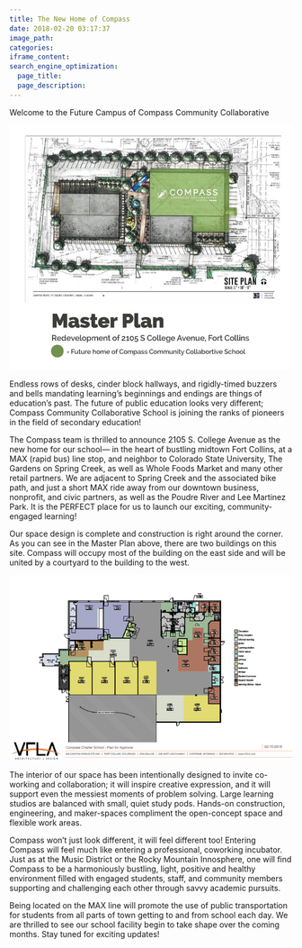 ```yaml
---
title: The New Home of Compass
date: 2018-02-20 03:17:37
image_path:
categories:
iframe_content:
search_engine_optimization:
  page_title:
  page_description:
---
```


Welcome to the Future Campus of Compass Community Collaborative

![](/assets/images/versions/compass-master-plan---x----1000-862x---.jpg)

Endless rows of desks, cinder block hallways, and rigidly-timed buzzers and bells mandating learning’s beginnings and endings are things of education’s past. The future of public education looks very different; Compass Community Collaborative School is joining the ranks of pioneers in the field of secondary education!

The Compass team is thrilled to announce 2105 S. College Avenue as the new home for our school— in the heart of bustling midtown Fort Collins, at a MAX (rapid bus) line stop, and neighbor to Colorado State University, The Gardens on Spring Creek, as well as Whole Foods Market and many other retail partners. We are adjacent to Spring Creek and the associated bike path, and just a short MAX ride away from our downtown business, nonprofit, and civic partners, as well as the Poudre River and Lee Martinez Park. It is the PERFECT place for us to launch our exciting, community-engaged learning!

Our space design is complete and construction is right around the corner. As you can see in the Master Plan above, there are two buildings on this site. Compass will occupy most of the building on the east side and will be united by a courtyard to the building to the west.

![](/assets/images/versions/compass-floor-plan---x----657-429x---.png)

The interior of our space has been intentionally designed to invite co-working and collaboration; it will inspire creative expression, and it will support even the messiest moments of problem solving. Large learning studios are balanced with small, quiet study pods. Hands-on construction, engineering, and maker-spaces compliment the open-concept space and flexible work areas.

Compass won’t just look different, it will feel different too! Entering Compass will feel much like entering a professional, coworking incubator. Just as at the Music District or the Rocky Mountain Innosphere, one will find Compass to be a harmoniously bustling, light, positive and healthy environment filled with engaged students, staff, and community members supporting and challenging each other through savvy academic pursuits. &nbsp;&nbsp;&nbsp;

Being located on the MAX line will promote the use of public transportation for students from all parts of town getting to and from school each day. We are thrilled to see our school facility begin to take shape over the coming months. Stay tuned for exciting updates!